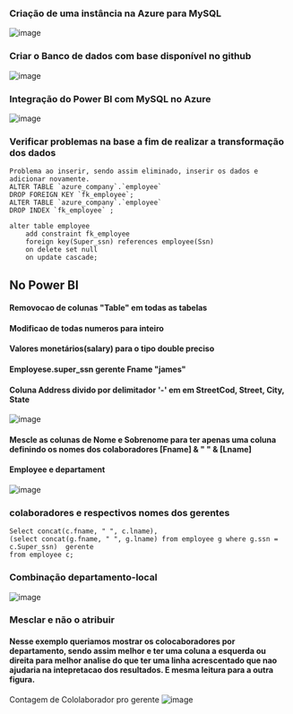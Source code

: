 ###	Criação de uma instância na Azure para MySQL
 ![image](https://github.com/user-attachments/assets/64f63f97-fabe-40d2-aa34-45463a2c511d)

###	Criar o Banco de dados com base disponível no github
 ![image](https://github.com/user-attachments/assets/681f7ef5-969f-443b-be73-3e03a8ee257e)

###	Integração do Power BI com MySQL no Azure 
 ![image](https://github.com/user-attachments/assets/cbdf12b0-e34c-474f-98e5-a86f7ac76b5a)

###	Verificar problemas na base a fim de realizar a transformação dos dados
    Problema ao inserir, sendo assim eliminado, inserir os dados e adicionar novamente.
    ALTER TABLE `azure_company`.`employee` 
    DROP FOREIGN KEY `fk_employee`;
    ALTER TABLE `azure_company`.`employee` 
    DROP INDEX `fk_employee` ;

    alter table employee 
    	add constraint fk_employee 
    	foreign key(Super_ssn) references employee(Ssn)
        on delete set null
        on update cascade;

## No Power BI
#### Removocao de colunas "Table"  em todas as tabelas
#### Modificao de todas numeros para inteiro
#### Valores monetários(salary) para o tipo double preciso
#### Employese.super_ssn gerente Fname "james"
#### Coluna Address divido por delimitador '-' em em StreetCod, Street, City, State
![image](https://github.com/user-attachments/assets/066b311a-d2e2-4e2c-a782-1389586cfaf4)

#### Mescle as colunas de Nome e Sobrenome para ter apenas uma coluna definindo os nomes dos colaboradores [Fname] & " " & [Lname]

#### Employee e departament
![image](https://github.com/user-attachments/assets/d9041a18-9091-41ac-913a-f4396395f52a)

### colaboradores e respectivos nomes dos gerentes 
    Select concat(c.fname, " ", c.lname), 
    (select concat(g.fname, " ", g.lname) from employee g where g.ssn = c.Super_ssn)  gerente
    from employee c;

### Combinação departamento-local
![image](https://github.com/user-attachments/assets/346abaa9-c0c3-46db-9740-c5f82e2eefa1)


### Mesclar e não o atribuir
#### Nesse exemplo queriamos mostrar os colocaboradores por departamento, sendo assim melhor e ter uma coluna a esquerda ou direita para melhor analise do que ter uma linha acrescentado que nao ajudaria na intepretacao dos resultados. E mesma leitura para a outra figura.

Contagem de Cololaborador pro gerente
![image](https://github.com/user-attachments/assets/048c39af-9350-4071-9742-69180e009c44)

